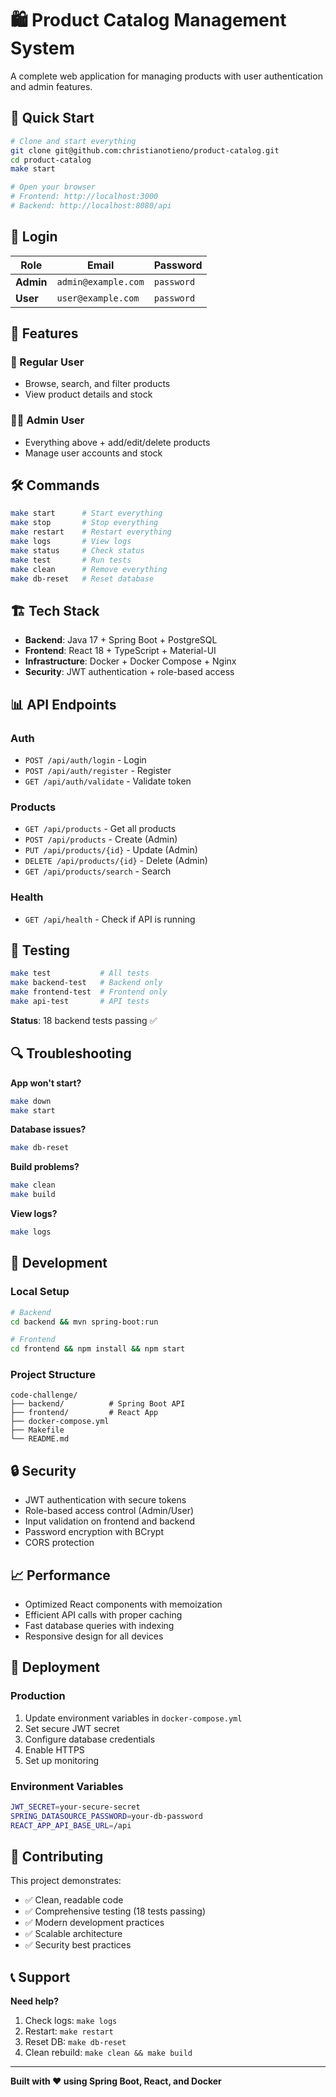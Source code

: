 # 🛍️ Product Catalog Management System

A complete web application for managing products with user authentication and admin features.

## 🚀 Quick Start

```bash
# Clone and start everything
git clone git@github.com:christianotieno/product-catalog.git
cd product-catalog
make start

# Open your browser
# Frontend: http://localhost:3000
# Backend: http://localhost:8080/api
```

## 🔑 Login

| Role | Email | Password |
|------|-------|----------|
| **Admin** | `admin@example.com` | `password` |
| **User** | `user@example.com` | `password` |

## 🎯 Features

### 👤 Regular User

- Browse, search, and filter products
- View product details and stock

### 👨‍💼 Admin User

- Everything above + add/edit/delete products
- Manage user accounts and stock

## 🛠️ Commands

```bash
make start      # Start everything
make stop       # Stop everything  
make restart    # Restart everything
make logs       # View logs
make status     # Check status
make test       # Run tests
make clean      # Remove everything
make db-reset   # Reset database
```

## 🏗️ Tech Stack

- **Backend**: Java 17 + Spring Boot + PostgreSQL
- **Frontend**: React 18 + TypeScript + Material-UI
- **Infrastructure**: Docker + Docker Compose + Nginx
- **Security**: JWT authentication + role-based access

## 📊 API Endpoints

### Auth

- `POST /api/auth/login` - Login
- `POST /api/auth/register` - Register  
- `GET /api/auth/validate` - Validate token

### Products

- `GET /api/products` - Get all products
- `POST /api/products` - Create (Admin)
- `PUT /api/products/{id}` - Update (Admin)
- `DELETE /api/products/{id}` - Delete (Admin)
- `GET /api/products/search` - Search

### Health

- `GET /api/health` - Check if API is running

## 🧪 Testing

```bash
make test           # All tests
make backend-test   # Backend only
make frontend-test  # Frontend only
make api-test       # API tests
```

**Status**: 18 backend tests passing ✅

## 🔍 Troubleshooting

**App won't start?**

```bash
make down
make start
```

**Database issues?**

```bash
make db-reset
```

**Build problems?**

```bash
make clean
make build
```

**View logs?**

```bash
make logs
```

## 🚀 Development

### Local Setup

```bash
# Backend
cd backend && mvn spring-boot:run

# Frontend  
cd frontend && npm install && npm start
```

### Project Structure

```
code-challenge/
├── backend/          # Spring Boot API
├── frontend/         # React App
├── docker-compose.yml
├── Makefile
└── README.md
```

## 🔒 Security

- JWT authentication with secure tokens
- Role-based access control (Admin/User)
- Input validation on frontend and backend
- Password encryption with BCrypt
- CORS protection

## 📈 Performance

- Optimized React components with memoization
- Efficient API calls with proper caching
- Fast database queries with indexing
- Responsive design for all devices

## 🚀 Deployment

### Production

1. Update environment variables in `docker-compose.yml`
2. Set secure JWT secret
3. Configure database credentials
4. Enable HTTPS
5. Set up monitoring

### Environment Variables

```bash
JWT_SECRET=your-secure-secret
SPRING_DATASOURCE_PASSWORD=your-db-password
REACT_APP_API_BASE_URL=/api
```

## 🤝 Contributing

This project demonstrates:

- ✅ Clean, readable code
- ✅ Comprehensive testing (18 tests passing)
- ✅ Modern development practices
- ✅ Scalable architecture
- ✅ Security best practices

## 📞 Support

**Need help?**

1. Check logs: `make logs`
2. Restart: `make restart`
3. Reset DB: `make db-reset`
4. Clean rebuild: `make clean && make build`

---

**Built with ❤️ using Spring Boot, React, and Docker**

